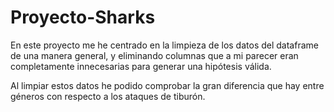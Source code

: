 # Proyecto-Sharks
En este proyecto me he centrado en la limpieza de los datos del dataframe de una manera general, y eliminando columnas que a mi parecer eran completamente innecesarias para generar una hipótesis válida.

Al limpiar estos datos he podido comprobar la gran diferencia que hay entre géneros con respecto a los ataques de tiburón.


